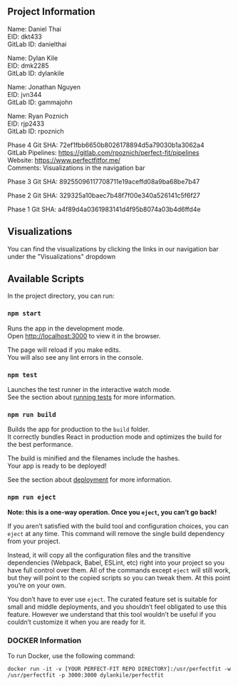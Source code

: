 ## Project Information

Name: Daniel Thai<br>
EID: dkt433<br>
GitLab ID: danielthai

Name: Dylan Kile<br>
EID: dmk2285<br>
GitLab ID: dylankile

Name: Jonathan Nguyen<br>
EID: jvn344<br>
GitLab ID: gammajohn

Name: Ryan Poznich<br>
EID: rjp2433<br>
GitLab ID: rpoznich

Phase 4 Git SHA: 72ef1fbb6650b8026178894d5a79030b1a3062a4<br>
GitLab Pipelines: https://gitlab.com/rpoznich/perfect-fit/pipelines<br>
Website: https://www.perfectfitfor.me/<br>
Comments: Visualizations in the navigation bar

Phase 3 Git SHA: 89255096117708711e19aceffd08a9ba68be7b47<br>

Phase 2 Git SHA: 329325a10baec7b48f7f00e340a526141c5f6f27<br>

Phase 1 Git SHA: a4f89d4a0361983141d4f95b8074a03b4d6ffd4e<br>

## Visualizations

You can find the visualizations by clicking the links in our navigation bar under the "Visualizations" dropdown

## Available Scripts

In the project directory, you can run:

### `npm start`

Runs the app in the development mode.<br>
Open [http://localhost:3000](http://localhost:3000) to view it in the browser.

The page will reload if you make edits.<br>
You will also see any lint errors in the console.

### `npm test`

Launches the test runner in the interactive watch mode.<br>
See the section about [running tests](https://facebook.github.io/create-react-app/docs/running-tests) for more information.

### `npm run build`

Builds the app for production to the `build` folder.<br>
It correctly bundles React in production mode and optimizes the build for the best performance.

The build is minified and the filenames include the hashes.<br>
Your app is ready to be deployed!

See the section about [deployment](https://facebook.github.io/create-react-app/docs/deployment) for more information.

### `npm run eject`

**Note: this is a one-way operation. Once you `eject`, you can’t go back!**

If you aren’t satisfied with the build tool and configuration choices, you can `eject` at any time. This command will remove the single build dependency from your project.

Instead, it will copy all the configuration files and the transitive dependencies (Webpack, Babel, ESLint, etc) right into your project so you have full control over them. All of the commands except `eject` will still work, but they will point to the copied scripts so you can tweak them. At this point you’re on your own.

You don’t have to ever use `eject`. The curated feature set is suitable for small and middle deployments, and you shouldn’t feel obligated to use this feature. However we understand that this tool wouldn’t be useful if you couldn’t customize it when you are ready for it.

### DOCKER Information 
To run Docker, use the following command: 

`docker run -it -v [YOUR PERFECT-FIT REPO DIRECTORY]:/usr/perfectfit -w /usr/perfectfit -p 3000:3000 dylankile/perfectfit`



